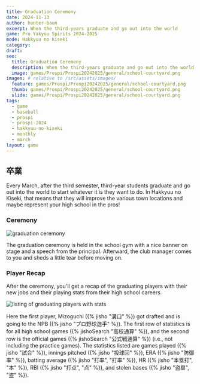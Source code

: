 ```yaml
---
title: Graduation Ceremony
date: 2024-11-13
author: hunter-baun
excerpt: When the third-years graduate and go out into the world
game: Pro Yakyuu Spirits 2024-2025
mode: Hakkyuu no Kiseki
category: 
draft: 
seo:
  title: Graduation Ceremony
  description: When the third-years graduate and go out into the world
  image: games/Prospi/Prospi20242025/general/school-courtyard.png
images: # relative to /src/assets/images/
  feature: games/Prospi/Prospi20242025/general/school-courtyard.png
  thumb: games/Prospi/Prospi20242025/general/school-courtyard.png
  slide: games/Prospi/Prospi20242025/general/school-courtyard.png
tags:
  - game
  - baseball
  - prospi
  - prospi-2024
  - hakkyuu-no-kiseki
  - monthly
  - march
layout: game
---
```


## 卒業
Every March, after the third semester, third-year students graduate and go out into the world to start whatever it is they want to do. In Hakkyuu no Kiseki, that means that they will improve the various town locations and maybe represent your high school in the pros!

### Ceremony

![graduation ceremony](/assets/images/games/Prospi/Prospi20242025/HakkyuNoKiseki/Monthly/March/Graduation/graduation-ceremony-dialog.png)

The graduation ceremony is held in the school gym with a nice banner on stage and a speech from the principal. Afterward, the club manager comes to you and sheds a little tear before moving on.

### Player Recap

After the ceremony, you'll get a recap of the graduating players with their new jobs and their playing stats from their high school careers.

![listing of graduating players with stats](/assets/images/games/Prospi/Prospi20242025/HakkyuNoKiseki/Monthly/March/Graduation/graduation-listing.png)

Here the first player, Mizoguchi ({% jisho "溝口" %}) got drafted and is going to the NPB ({% jisho "プロ野球選手" %}). The first row of statistics is for all high school games ({% jishoSearch "高校通算" %}), and the second row is the official games ({% jishoSearch "公式戦通算" %}) (i.e., not including the practice games). The statistics listed are games played ({% jisho "試合" %}), innings pitched ({% jisho "投球回" %}), ERA ({% jisho "防御率" %}), batting average ({% jisho "打率", "打率" %}), HR ({% jisho "本塁打", "本" %}), RBI ({% jisho "打点", "点" %}), and stolen bases ({% jisho "盗塁", "盗" %}).